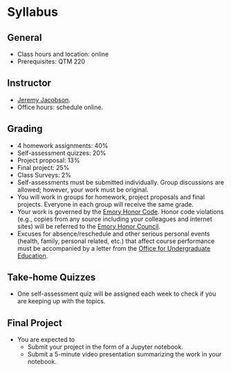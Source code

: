 Syllabus
=====

## General

* Class hours and location: online
* Prerequisites: QTM 220

## Instructor

* [Jeremy Jacobson](http://www.quantitative.emory.edu/about/ourfaculty/faculty/jacobson-jeremy.html).
* Office hours: schedule online.

## Grading

* 4 homework assignments: 40%
* Self-assessment quizzes: 20%
* Project proposal: 13%
* Final project: 25%
* Class Surveys: 2%
* Self-assessments must be submitted individually. Group discussions are allowed; however, your work must be original.
* You will work in groups for homework, project proposals and final projects. Everyone in each group will receive the same grade.
* Your work is governed by the [Emory Honor Code](http://catalog.college.emory.edu/academic/policies-regulations/honor-code.html). Honor code violations (e.g., copies from any source including your colleagues and internet sites) will be referred to the [Emory Honor Council](http://college.emory.edu/oue/current-students/honor-council.html).
* Excuses for absence/reschedule and other serious personal events (health, family, personal related, etc.) that affect course performance must be accompanied by a letter from the [Office for Undergraduate Education](http://college.emory.edu/oue/current-students/advising.html).


## Take-home Quizzes

* One self-assessment quiz will be assigned each week to check if you are keeping up with the topics. 

## Final Project

* You are expected to
  * Submit your project in the form of a Jupyter notebook.
  * Submit a 5-minute video presentation summarizing the work in your notebook.
